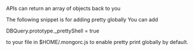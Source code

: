 APIs can return an array of objects back to you

The following snippet is for adding pretty globally
You can add

DBQuery.prototype._prettyShell = true

to your file in $HOME/.mongorc.js to enable pretty print globally by default.
